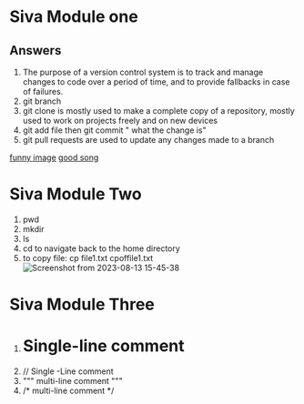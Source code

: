 # Siva Module one 
## Answers
1. The purpose of a version control system is to track and manage changes to code over a period of time, and to provide fallbacks in case of failures.
2. git branch <branch-name>
3. git clone is mostly used to make a complete copy of a repository, mostly used to work on projects freely and on new devices
4. git add file <file-name> then git commit " what the change is" 
5. git pull requests are  used to update any changes made to a branch




[funny image](https://www.google.com/imgres?imgurl=https%3A%2F%2Fthumbs.dreamstime.com%2Fb%2Falpaca-funny-hair-stands-out-blue-sky-background-detailed-headshot-which-allows-you-to-clearly-54343701.jpg&tbnid=fF91RZt9DZGe9M&vet=12ahUKEwjYqIXlxNWAAxXmKt4AHQUiD3sQMygDegUIARDXAQ..i&imgrefurl=https%3A%2F%2Fwww.dreamstime.com%2Fphotos-images%2Ffunny.html&docid=f2twI4GHHmeRqM&w=800&h=808&q=funny%20images&ved=2ahUKEwjYqIXlxNWAAxXmKt4AHQUiD3sQMygDegUIARDXAQ)
[good song](https://www.youtube.com/watch?v=riwePTnk-Zk&ab_channel=RHINO)




# Siva Module Two
1. pwd
2. mkdir <directory name>
3. ls 
4. cd to navigate back to the home directory 
5. to copy file: cp file1.txt cpoffile1.txt
![Screenshot from 2023-08-13 15-45-38](https://github.com/jaideep-siva/Siva_training_modules/assets/112749838/342d6d7f-631f-4629-9842-4d6bdeb766b2)

# Siva Module Three

1. # Single-line comment
2. // Single -Line comment
3. """ multi-line comment """
4. /* multi-line comment */
   

